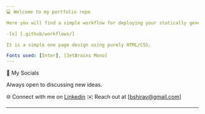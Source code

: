 ```yaml
---
💻 Welcome to my portfolio repo

Here you will find a simple workflow for deploying your statically generated sveltekit app using deno.

-[x] [.github/workflows/]

It is a simple one page design using purely HTML/CSS.

Fonts used: [Inter], [JetBrains Mono]
---
```


👋 My Socials

Always open to discussing new ideas.

🌐 Connect with me on [Linkedin](https://www.linkedin.com/in/ariyashiravb/)
✉️ Reach out at [bshirav@gmail.com]

---
